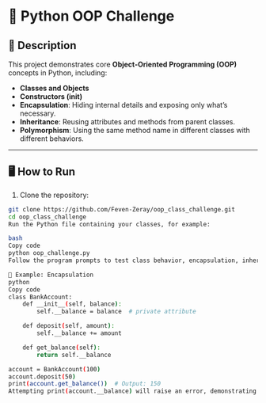 # 🐍 Python OOP Challenge

## 📌 Description
This project demonstrates core **Object-Oriented Programming (OOP)** concepts in Python, including:

- **Classes and Objects**  
- **Constructors (__init__)**  
- **Encapsulation**: Hiding internal details and exposing only what’s necessary.  
- **Inheritance**: Reusing attributes and methods from parent classes.  
- **Polymorphism**: Using the same method name in different classes with different behaviors.  

---

## 🖥️ How to Run

1. Clone the repository:
```bash
git clone https://github.com/Feven-Zeray/oop_class_challenge.git
cd oop_class_challenge
Run the Python file containing your classes, for example:

bash
Copy code
python oop_challenge.py
Follow the program prompts to test class behavior, encapsulation, inheritance, or polymorphism.

📂 Example: Encapsulation
python
Copy code
class BankAccount:
    def __init__(self, balance):
        self.__balance = balance  # private attribute

    def deposit(self, amount):
        self.__balance += amount

    def get_balance(self):
        return self.__balance

account = BankAccount(100)
account.deposit(50)
print(account.get_balance())  # Output: 150
Attempting print(account.__balance) will raise an error, demonstrating encapsulation.

